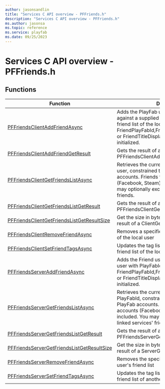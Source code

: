 ```yaml
---
author: jasonsandlin
title: "Services C API overview - PFFriends.h"
description: "Services C API overview - PFFriends.h"
ms.author: jasonsa
ms.topic: reference
ms.service: playfab
ms.date: 09/25/2023
---
```


# Services C API overview - PFFriends.h

  
## Functions  

| Function | Description |  
| --- | --- |  
| [PFFriendsClientAddFriendAsync](functions/pffriendsclientaddfriendasync.md) | Adds the PlayFab user, based upon a match against a supplied unique identifier, to the friend list of the local user. At least one of FriendPlayFabId,FriendUsername,FriendEmail, or FriendTitleDisplayName should be initialized. |  
| [PFFriendsClientAddFriendGetResult](functions/pffriendsclientaddfriendgetresult.md) | Gets the result of a successful PFFriendsClientAddFriendAsync call. |  
| [PFFriendsClientGetFriendsListAsync](functions/pffriendsclientgetfriendslistasync.md) | Retrieves the current friend list for the local user, constrained to users who have PlayFab accounts. Friends from linked accounts (Facebook, Steam) are also included. You may optionally exclude some linked services' friends. |  
| [PFFriendsClientGetFriendsListGetResult](functions/pffriendsclientgetfriendslistgetresult.md) | Gets the result of a successful PFFriendsClientGetFriendsListAsync call. |  
| [PFFriendsClientGetFriendsListGetResultSize](functions/pffriendsclientgetfriendslistgetresultsize.md) | Get the size in bytes needed to store the result of a ClientGetFriendsList call. |  
| [PFFriendsClientRemoveFriendAsync](functions/pffriendsclientremovefriendasync.md) | Removes a specified user from the friend list of the local user |  
| [PFFriendsClientSetFriendTagsAsync](functions/pffriendsclientsetfriendtagsasync.md) | Updates the tag list for a specified user in the friend list of the local user |  
| [PFFriendsServerAddFriendAsync](functions/pffriendsserveraddfriendasync.md) | Adds the Friend user to the friendlist of the user with PlayFabId. At least one of FriendPlayFabId,FriendUsername,FriendEmail, or FriendTitleDisplayName should be initialized. |  
| [PFFriendsServerGetFriendsListAsync](functions/pffriendsservergetfriendslistasync.md) | Retrieves the current friends for the user with PlayFabId, constrained to users who have PlayFab accounts. Friends from linked accounts (Facebook, Steam) are also included. You may optionally exclude some linked services' friends. |  
| [PFFriendsServerGetFriendsListGetResult](functions/pffriendsservergetfriendslistgetresult.md) | Gets the result of a successful PFFriendsServerGetFriendsListAsync call. |  
| [PFFriendsServerGetFriendsListGetResultSize](functions/pffriendsservergetfriendslistgetresultsize.md) | Get the size in bytes needed to store the result of a ServerGetFriendsList call. |  
| [PFFriendsServerRemoveFriendAsync](functions/pffriendsserverremovefriendasync.md) | Removes the specified friend from the the user's friend list |  
| [PFFriendsServerSetFriendTagsAsync](functions/pffriendsserversetfriendtagsasync.md) | Updates the tag list for a specified user in the friend list of another user |  

